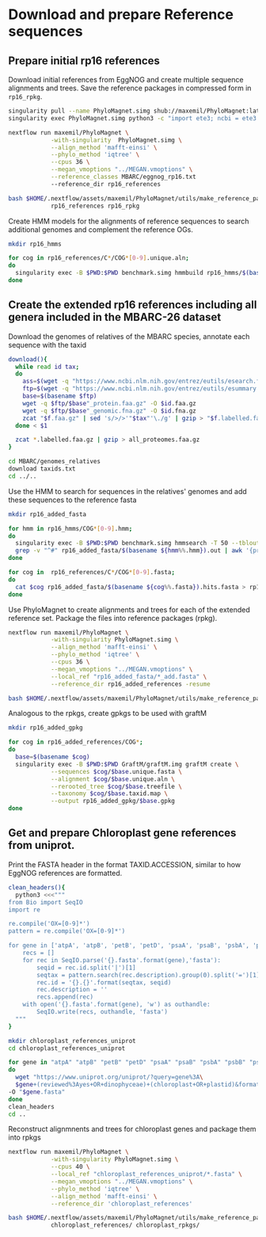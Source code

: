 Download and prepare Reference sequences
====================
Prepare initial rp16 references
-------
Download initial references from EggNOG and create multiple sequence alignments and trees. Save the reference packages in compressed form in `rp16_rpkg`.
```bash
singularity pull --name PhyloMagnet.simg shub://maxemil/PhyloMagnet:latest
singularity exec PhyloMagnet.simg python3 -c "import ete3; ncbi = ete3.NCBITaxa()"

nextflow run maxemil/PhyloMagnet \
            -with-singularity  PhyloMagnet.simg \
            --align_method 'mafft-einsi' \
            --phylo_method 'iqtree' \
            --cpus 36 \
            --megan_vmoptions "../MEGAN.vmoptions" \
            --reference_classes MBARC/eggnog_rp16.txt
            --reference_dir rp16_references

bash $HOME/.nextflow/assets/maxemil/PhyloMagnet/utils/make_reference_packages.sh \
            rp16_references rp16_rpkg
```

Create HMM models for the alignments of reference sequences to search additional genomes and complement the reference OGs.
```bash
mkdir rp16_hmms

for cog in rp16_references/C*/COG*[0-9].unique.aln;
do
  singularity exec -B $PWD:$PWD benchmark.simg hmmbuild rp16_hmms/$(basename ${cog%%.unique.aln}).hmm $cog;
done
```

Create the extended rp16 references including all genera included in the MBARC-26 dataset
-------
Download the genomes of relatives of the MBARC species, annotate each sequence with the taxid
```bash
download(){
  while read id tax;
  do
    ass=$(wget -q "https://www.ncbi.nlm.nih.gov/entrez/eutils/esearch.fcgi?db=assembly&term="$id -O - | xml_grep -cond Id --text_only)
    ftp=$(wget -q "https://www.ncbi.nlm.nih.gov/entrez/eutils/esummary.fcgi?db=assembly&id="$ass -O - | xml_grep -cond FtpPath_GenBank --text_only)
    base=$(basename $ftp)
    wget -q $ftp/$base"_protein.faa.gz" -O $id.faa.gz
    wget -q $ftp/$base"_genomic.fna.gz" -O $id.fna.gz
    zcat "$f.faa.gz" | sed 's/>/>'"$tax"'\./g' | gzip > "$f.labelled.faa.gz" ;
  done < $1

  zcat *.labelled.faa.gz | gzip > all_proteomes.faa.gz
}

cd MBARC/genomes_relatives
download taxids.txt
cd ../..
```

Use the HMM to search for sequences in the relatives' genomes and add these sequences to the reference fasta
```bash
mkdir rp16_added_fasta

for hmm in rp16_hmms/COG*[0-9].hmm;
do
  singularity exec -B $PWD:$PWD benchmark.simg hmmsearch -T 50 --tblout rp16_added_fasta/$(basename ${hmm%%.hmm}).out $hmm MBARC/genomes_relatives/all_proteomes.faa.gz;
  grep -v "^#" rp16_added_fasta/$(basename ${hmm%%.hmm}).out | awk '{print $1}' | esl-sfetch -f MBARC/genomes_relatives/all_proteomes.faa.gz - > rp16_added_fasta/$(basename ${hmm%%.hmm}).hits.fasta ;
done

for cog in  rp16_references/C*/COG*[0-9].fasta;
do
  cat $cog rp16_added_fasta/$(basename ${cog%%.fasta}).hits.fasta > rp16_added_fasta/$(basename ${cog%%.fasta})_add.fasta
done
```

Use PhyloMagnet to create alignments and trees for each of the extended reference set. Package the files into reference packages (rpkg).
```bash
nextflow run maxemil/PhyloMagnet \
            -with-singularity PhyloMagnet.simg \
            --align_method 'mafft-einsi' \
            --phylo_method 'iqtree' \
            --cpus 36 \
            --megan_vmoptions "../MEGAN.vmoptions" \
            --local_ref "rp16_added_fasta/*_add.fasta" \
            --reference_dir rp16_added_references -resume

bash $HOME/.nextflow/assets/maxemil/PhyloMagnet/utils/make_reference_packages.sh rp16_added_references rp16_added_rpkg
```

Analogous to the rpkgs, create gpkgs to be used with graftM
```bash
mkdir rp16_added_gpkg

for cog in rp16_added_references/COG*;
do
  base=$(basename $cog)
  singularity exec -B $PWD:$PWD GraftM/graftM.img graftM create \
            --sequences $cog/$base.unique.fasta \
            --alignment $cog/$base.unique.aln \
            --rerooted_tree $cog/$base.treefile \
            --taxonomy $cog/$base.taxid.map \
            --output rp16_added_gpkg/$base.gpkg
done
```

Get and prepare Chloroplast gene references from uniprot.
--------
Print the FASTA header in the format TAXID.ACCESSION, similar to how EggNOG references are formatted.
```bash
clean_headers(){
  python3 <<<"""
from Bio import SeqIO
import re

re.compile('OX=[0-9]*')
pattern = re.compile('OX=[0-9]*')

for gene in ['atpA', 'atpB', 'petB', 'petD', 'psaA', 'psaB', 'psbA', 'psbB', 'psbC', 'psbD', 'psbE', 'psbI']:
    recs = []
    for rec in SeqIO.parse('{}.fasta'.format(gene),'fasta'):
        seqid = rec.id.split('|')[1]
        seqtax = pattern.search(rec.description).group(0).split('=')[1]
        rec.id = '{}.{}'.format(seqtax, seqid)
        rec.description = ''
        recs.append(rec)
    with open('{}.fasta'.format(gene), 'w') as outhandle:
        SeqIO.write(recs, outhandle, 'fasta')
  """
}

mkdir chloroplast_references_uniprot
cd chloroplast_references_uniprot

for gene in "atpA" "atpB" "petB" "petD" "psaA" "psaB" "psbA" "psbB" "psbC" "psbD" "psbE" "psbI";
do
  wget "https://www.uniprot.org/uniprot/?query=gene%3A\
  $gene+(reviewed%3Ayes+OR+dinophyceae)+(chloroplast+OR+plastid)&format=fasta" \
-O "$gene.fasta"
done
clean_headers
cd ..
```

Reconstruct alignmnents and trees for chloroplast genes and package them into rpkgs
```bash
nextflow run maxemil/PhyloMagnet \
            -with-singularity PhyloMagnet.simg \
            --cpus 40 \
            --local_ref "chloroplast_references_uniprot/*.fasta" \
            --megan_vmoptions "../MEGAN.vmoptions" \
            --phylo_method 'iqtree' \
            --align_method 'mafft-einsi' \
            --reference_dir 'chloroplast_references'

bash $HOME/.nextflow/assets/maxemil/PhyloMagnet/utils/make_reference_packages.sh \
            chloroplast_references/ chloroplast_rpkgs/
```
